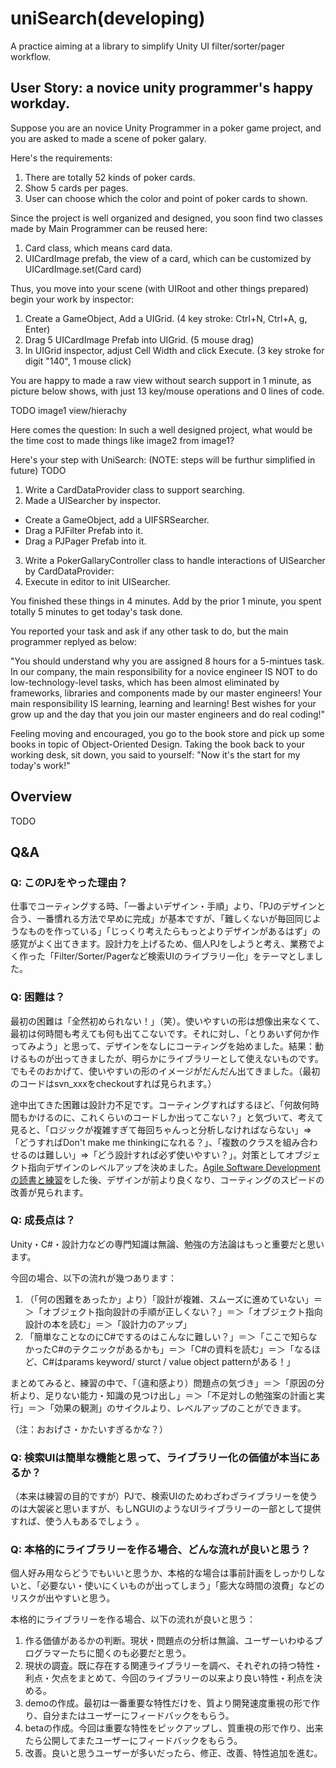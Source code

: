 uniSearch(developing)
=========

A practice aiming at a library to simplify Unity UI filter/sorter/pager workflow.

## User Story: a novice unity programmer's happy workday.

Suppose you are an novice Unity Programmer in a poker game project, and you are asked to made a scene of poker galary.

Here's the requirements: 

1. There are totally 52 kinds of poker cards.
2. Show 5 cards per pages.
3. User can choose which the color and point of poker cards to shown.

Since the project is well organized and designed, you soon find two classes made by Main Programmer can be reused here:

1. Card class, which means card data.
2. UICardImage prefab, the view of a card, which can be customized by UICardImage.set(Card card)

Thus, you move into your scene (with UIRoot and other things prepared) begin your work by inspector:

1. Create a GameObject, Add a UIGrid. (4 key stroke: Ctrl+N, Ctrl+A, g, Enter)
2. Drag 5 UICardImage Prefab into UIGrid. (5 mouse drag)
3. In UIGrid inspector, adjust Cell Width and click Execute. (3 key stroke for digit "140", 1 mouse click) 

You are happy to made a raw view without search support in 1 minute, as picture below shows, with just 13 key/mouse operations and 0 lines of code.

TODO image1 view/hierachy

Here comes the question: In such a well designed project, what would be the time cost to made things like image2 from image1?

Here's your step with UniSearch:
(NOTE: steps will be furthur simplified in future)
TODO

1. Write a CardDataProvider class to support searching.
2. Made a UISearcher by inspector.
- Create a GameObject, add a UIFSRSearcher.
- Drag a PJFilter Prefab into it.
- Drag a PJPager Prefab into it.
3. Write a PokerGallaryController class to handle interactions of UISearcher by CardDataProvider:
4. Execute in editor to init UISearcher.

You finished these things in 4 minutes. Add by the prior 1 minute, you spent totally 5 minutes to get today's task done.

You reported your task and ask if any other task to do, but the main programmer replyed as below:

"You should understand why you are assigned 8 hours for a 5-mintues task. 
In our company, the main responsibility for a novice engineer IS NOT to do low-technology-level tasks, which has been almost eliminated by frameworks, libraries and components made by our master engineers! 
Your main responsibility IS learning, learning and learning! 
Best wishes for your grow up and the day that you join our master engineers and do real coding!"

Feeling moving and encouraged, you go to the book store and pick up some books in topic of Object-Oriented Design.
Taking the book back to your working desk, sit down, you said to yourself:
"Now it's the start for my today's work!"

## Overview

TODO
   
## Q&A

### Q: このPJをやった理由？
仕事でコーティングする時、「一番よいデザイン・手順」より、「PJのデザインと合う、一番慣れる方法で早めに完成」が基本ですが、「難しくないが毎回同じようなものを作っている」「じっくり考えたらもっとよりデザインがあるはず」の感覚がよく出てきます。設計力を上げるため、個人PJをしようと考え、業務でよく作った「Filter/Sorter/Pagerなど検索UIのライブラリー化」をテーマとしました。

### Q: 困難は？
最初の困難は「全然初められない！」（笑）。使いやすいの形は想像出来なくて、最初は何時間も考えても何も出てこないです。それに対し、「とりあいず何か作ってみよう」と思って、デザインをなしにコーティングを始めました。結果：動けるものが出ってきましたが、明らかにライブラリーとして使えないものです。でもそのおかげて、使いやすいの形のイメージがだんだん出てきました。（最初のコードはsvn_xxxをcheckoutすれば見られます。）

途中出てきた困難は設計力不足です。コーティングすればするほど、「何故何時間もかけるのに、これくらいのコードしか出ってこない？」と気づいて、考えて見ると、「ロジックが複雑すぎて毎回ちゃんっと分析しなければならない」=>「どうすればDon't make me thinkingになれる？」、「複数のクラスを組み合わせるのは難しい」=>「どう設計すれば必ず使いやすい？」。対策としてオブジェクト指向デザインのレベルアップを決めました。[Agile Software Developmentの読書と練習](https://github.com/maxtangli/Personal/tree/master/2014.08_CSharp_EmployeePayment)をした後、デザインが前より良くなり、コーティングのスピードの改善が見られます。

### Q: 成長点は？
Unity・C#・設計力などの専門知識は無論、勉強の方法論はもっと重要だと思います。

今回の場合、以下の流れが幾つあります：

1. （「何の困難をあったか」より）「設計が複雑、スムーズに進めていない」＝＞「オブジェクト指向設計の手順が正しくない？」＝＞「オブジェクト指向設計の本を読む」＝＞「設計力のアップ」
2. 「簡単なことなのにC#でするのはこんなに難しい？」＝＞「ここで知らなかったC#のテクニックがあるかも」＝＞「C#の資料を読む」＝＞「なるほど、C#はparams keyword/ sturct / value object patternがある！」

まとめてみると、練習の中で、「（違和感より）問題点の気づき」＝＞「原因の分析より、足りない能力・知識の見つけ出し」＝＞「不足対しの勉強案の計画と実行」＝＞「効果の観測」のサイクルより、レベルアップのことができます。

（注：おおげさ・かたいすぎるかな？）

### Q: 検索UIは簡単な機能と思って、ライブラリー化の価値が本当にあるか？
（本来は練習の目的ですが）PJで、検索UIのためわざわざライブラリーを使うのは大袈裟と思いますが、もしNGUIのようなUIライブラリーの一部として提供すれば、使う人もあるでしょう
。

### Q: 本格的にライブラリーを作る場合、どんな流れが良いと思う？
個人好み用ならどうでもいいと思うか、本格的な場合は事前計画をしっかりしないと、「必要ない・使いにくいものが出ってしまう」「膨大な時間の浪費」などのリスクが出やすいと思う。

本格的にライブラリーを作る場合、以下の流れが良いと思う：

1. 作る価値があるかの判断。現状・問題点の分析は無論、ユーザーいわゆるプログラマーたちに聞くのも必要だと思う。
2. 現状の調査。既に存在する関連ライブラリーを調べ、それぞれの持つ特性・利点・欠点をまとめて、今回のライブラリーの以来より良い特性・利点を決める。
3. demoの作成。最初は一番重要な特性だけを、質より開発速度重視の形で作り、自分またはユーザーにフィードバックをもらう。
4. betaの作成。今回は重要な特性をピックアップし、質重視の形で作り、出来たら公開してまたユーザーにフィードバックをもらう。
5. 改善。良いと思うユーザーが多いだったら、修正、改善、特性追加を進む。